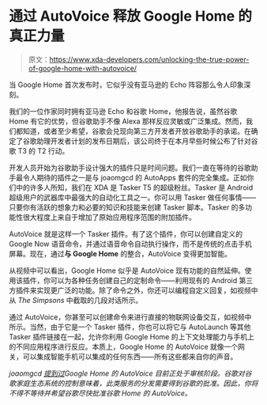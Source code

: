 # 通过 AutoVoice 释放 Google Home 的真正力量

> 原文：<https://www.xda-developers.com/unlocking-the-true-power-of-google-home-with-autovoice/>

当 Google Home 首次发布时，它似乎没有亚马逊的 Echo 阵容那么令人印象深刻。

我们的一位作家同时拥有亚马逊 Echo 和谷歌 Home，他报告说，虽然谷歌 Home 有它的优势，但谷歌助手不像 Alexa 那样反应灵敏或广泛集成。然而，我们都知道，或者至少希望，谷歌会兑现向第三方开发者开放谷歌助手的承诺。在确定了谷歌助理开发者计划的发布日期后，该公司终于在本月早些时候公布了针对谷歌 T3 的 T2 行动。

开发人员开始为谷歌助手设计强大的插件只是时间问题。我们一直在等待的谷歌助手最令人期待的插件之一是与 joaomgcd 的 AutoApps 套件的完全集成。正如你们中的许多人所知，我们在 XDA 是 Tasker T5 的超级粉丝。Tasker 是 Android 超级用户的武器库中最强大的自动化工具之一。你可以用 Tasker 做任何事情——只要你有活跃的想象力和必要的知识和技能来创建 Tasker 脚本。Tasker 的多功能性很大程度上来自于增加了原始应用程序范围的附加插件。

AutoVoice 就是这样一个 Tasker 插件。有了这个插件，你可以创建自定义的 Google Now 语音命令，并通过语音命令自动执行操作，而不是传统的点击手机屏幕。现在，通过**与 Google Home** 的整合，AutoVoice 变得更加智能。

从视频中可以看出，Google Home 似乎是 AutoVoice 现有功能的自然延伸。使用该插件，你可以为各种任务创建自己的定制命令——利用现有的 Android 第三方插件来实现更广泛的功能。除了命令之外，你还可以编程自定义回复，如视频中从 *The Simpsons* 中截取的几段对话所示。

通过 AutoVoice，你甚至可以创建命令来进行直接的物联网设备交互，如视频中所示。当然，由于它是一个 Tasker 插件，你也可以将它与 AutoLaunch 等其他 Tasker 插件链接在一起，允许你利用 Google Home 的上下文处理能力与手机上的不同应用程序进行反应。本质上，Google Home 的 AutoVoice 就像一个网关，可以集成智能手机可以集成的任何东西——所有这些都来自你的声音。

 *joaomgcd [提到过](https://joaoapps.com/autovoice-is-coming-to-google-home-soon/)Google Home 的 AutoVoice 目前正处于审核阶段。谷歌对谷歌家庭生态系统的控制意味着，此类服务的分发需要得到谷歌的批准。因此，你将不得不等待并希望谷歌尽快批准谷歌 Home 的 AutoVoice。*
